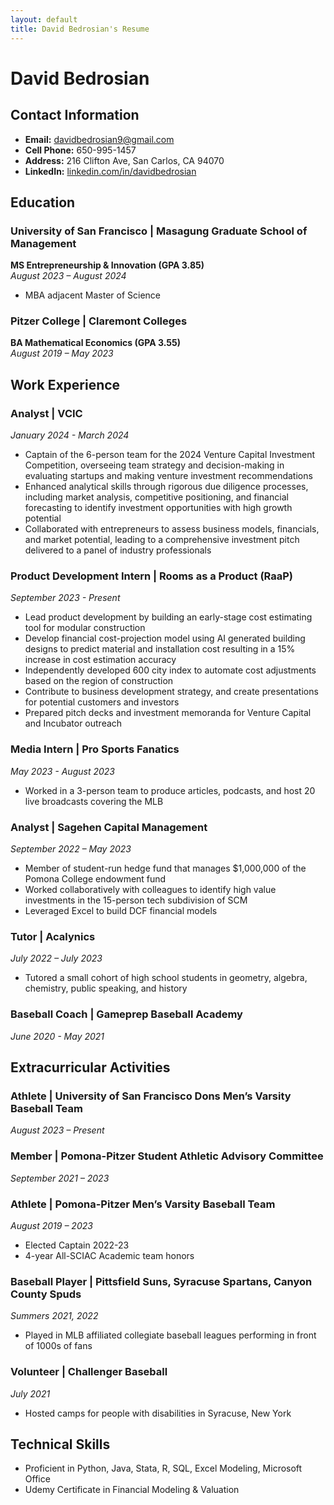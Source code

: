 ```yaml
---
layout: default
title: David Bedrosian's Resume
---
```


# David Bedrosian

## Contact Information
- **Email:** [davidbedrosian9@gmail.com](mailto:davidbedrosian9@gmail.com)
- **Cell Phone:** 650-995-1457
- **Address:** 216 Clifton Ave, San Carlos, CA 94070
- **LinkedIn:** [linkedin.com/in/davidbedrosian](https://www.linkedin.com/in/davidbedrosian/)

## Education

### University of San Francisco | Masagung Graduate School of Management
**MS Entrepreneurship & Innovation (GPA 3.85)**  
*August 2023 – August 2024*  
- MBA adjacent Master of Science

### Pitzer College | Claremont Colleges
**BA Mathematical Economics (GPA 3.55)**  
*August 2019 – May 2023*  

## Work Experience

### Analyst | VCIC
*January 2024 - March 2024*  
- Captain of the 6-person team for the 2024 Venture Capital Investment Competition, overseeing team strategy and decision-making in evaluating startups and making venture investment recommendations
- Enhanced analytical skills through rigorous due diligence processes, including market analysis, competitive positioning, and financial forecasting to identify investment opportunities with high growth potential
- Collaborated with entrepreneurs to assess business models, financials, and market potential, leading to a comprehensive investment pitch delivered to a panel of industry professionals

### Product Development Intern | Rooms as a Product (RaaP)
*September 2023 - Present*  
- Lead product development by building an early-stage cost estimating tool for modular construction
- Develop financial cost-projection model using AI generated building designs to predict material and installation cost resulting in a 15% increase in cost estimation accuracy
- Independently developed 600 city index to automate cost adjustments based on the region of construction
- Contribute to business development strategy, and create presentations for potential customers and investors
- Prepared pitch decks and investment memoranda for Venture Capital and Incubator outreach  

### Media Intern | Pro Sports Fanatics
*May 2023 - August 2023*  
- Worked in a 3-person team to produce articles, podcasts, and host 20 live broadcasts covering the MLB  

### Analyst | Sagehen Capital Management
*September 2022 – May 2023*  
- Member of student-run hedge fund that manages $1,000,000 of the Pomona College endowment fund
- Worked collaboratively with colleagues to identify high value investments in the 15-person tech subdivision of SCM
- Leveraged Excel to build DCF financial models  

### Tutor | Acalynics
*July 2022 – July 2023*  
- Tutored a small cohort of high school students in geometry, algebra, chemistry, public speaking, and history  

### Baseball Coach | Gameprep Baseball Academy
*June 2020 - May 2021*  

## Extracurricular Activities

### Athlete | University of San Francisco Dons Men’s Varsity Baseball Team
*August 2023 – Present*

### Member | Pomona-Pitzer Student Athletic Advisory Committee
*September 2021 – 2023*

### Athlete | Pomona-Pitzer Men’s Varsity Baseball Team
*August 2019 – 2023*  
- Elected Captain 2022-23
- 4-year All-SCIAC Academic team honors

### Baseball Player | Pittsfield Suns, Syracuse Spartans, Canyon County Spuds
*Summers 2021, 2022*  
- Played in MLB affiliated collegiate baseball leagues performing in front of 1000s of fans  

### Volunteer | Challenger Baseball
*July 2021*  
- Hosted camps for people with disabilities in Syracuse, New York  

## Technical Skills
- Proficient in Python, Java, Stata, R, SQL, Excel Modeling, Microsoft Office
- Udemy Certificate in Financial Modeling & Valuation

